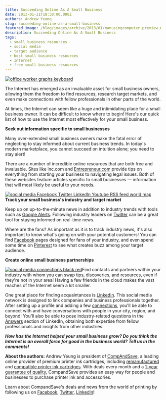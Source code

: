 ```yaml
---
title: Succeeding Online As A Small Business
date: 2013-01-21T18:30:00.000Z
authors: Andrew Yeung
slug: succeeding-online-as-a-small-business
featured_image: /blog/images/archive/2013/01/manusingcomputer.preview_COLOURBOX2263148.jpeg
description: Succeeding Online As A Small Business
tags:
  - small business resources
  - social media
  - target audience
  - best small business resources
  - Internet
  - free small business resources
---
```

[![office worker graphs keyboard](/blog/images/man-using-computer.jpeg "office worker graphs keyboard")](/blog/images/man-using-computer.jpeg)

The Internet has emerged as an invaluable asset for small business owners, allowing them the freedom to find resources, research target markets, and even make connections with fellow professionals in other parts of the world.

At times, the Internet can seem like a huge and intimidating place for a small business owner. It can be difficult to know where to begin! Here's our quick list of how to use the Internet most effectively for your small business. 

**Seek out information specific to small businesses**

Many over-extended small business owners make the fatal error of neglecting to stay informed about current business trends. In today's modern marketplace, you cannot succeed on intuition alone; you need to stay alert!

There are a number of incredible online resources that are both free and invaluable. Sites like Inc.com and [Entrepreneur.com](https://www.entrepreneur.com/) provide tips on everything from starting your business to navigating legal issues. Both of these websites feature articles specific to small businesses — information that will most likely be useful to your needs.

[![social media Facebook Twitter LinkedIn Youtube RSS feed world map](/blog/images/social-media-world.jpeg "social media Facebook Twitter LinkedIn Youtube RSS feed world map")](/blog/images/social-media-world.jpeg)**Track your small business's industry and target market**

Keep up on up-to-the-minute news in addition to industry trends with tools such as [Google Alerts](https://www.google.com/alerts). Following industry leaders on [Twitter](https://twitter.com/home) can be a great tool for staying informed on real-time news.

Where are the fans? As important as it is to track industry news, it's also important to know what's going on with your potential customers! You can find [Facebook](https://www.facebook.com/) pages designed for fans of your industry, and even spend some time on [Pinterest](https://www.pinterest.com/) to see what creates buzz among your target audience.

**Create online small business partnerships**

[![social media connections black red](/blog/images/black-social-media-network.jpeg "social media connections black red")](/blog/images/black-social-media-network.jpeg)Find contacts and partners within your industry with whom you can swap tips, discoveries, and resources, even if they're not in your area! Having a few friends in the cloud makes the vast reaches of the Internet seem a lot smaller.

One great place for finding acquaintances is [LinkedIn](https://www.linkedin.com/). This social media network is designed to link companies and business professionals together. After setting up a profile and adding a few [connections](https://help.linkedin.com/app/answers/detail/a%5Fid/118), you'll be able to connect with and have conversations with people in your city, region, and beyond! You'll also be able to pose industry-related questions in the [Answers](https://www.linkedin.com/answers) section of LinkedIn, obtaining both expertise from fellow professionals and insights from other industries.

***How has the Internet helped your small business grow? Do you think the Internet is an overall force for good in the business world? Tell us in the comments!***

**About the authors:** Andrew Yeung is president of [CompAndSave](https://www.compandsave.com/), a leading online provider of premium printer ink cartridges, including [remanufactured](https://www.compandsave.com/help) and [compatible printer ink cartridges](https://www.compandsave.com/help). With deals every month and a [1-year guarantee of quality](https://www.compandsave.com/help), CompandSave provides an easy way for people and businesses to purchase printer ink and accessories.

Learn about CompandSave's deals and news from the world of printing by following us on [Facebook](https://www.facebook.com/compandsave.ink), [Twitter](https://twitter.com/compandsave), [LinkedIn](https://www.linkedin.com)!
